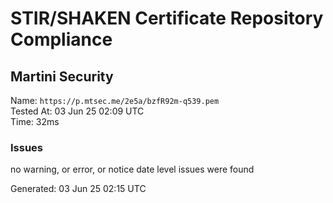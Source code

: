 # STIR/SHAKEN Certificate Repository Compliance

## Martini Security

Name: `https://p.mtsec.me/2e5a/bzfR92m-q539.pem`\
Tested At: 03 Jun 25 02:09 UTC\
Time: 32ms

### Issues

no warning, or error, or notice date level issues were found

Generated: 03 Jun 25 02:15 UTC